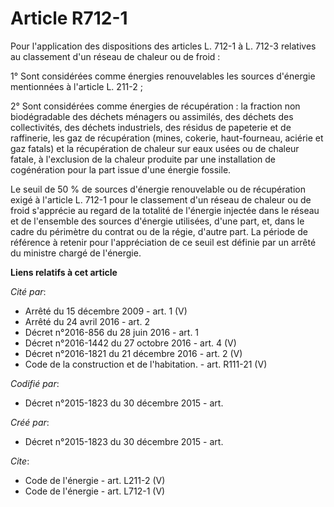 # Article R712-1

Pour l'application des dispositions des articles L. 712-1 à L. 712-3 relatives au classement d'un réseau de chaleur ou de
froid : 

1° Sont considérées comme énergies renouvelables les sources d'énergie mentionnées à l'article L. 211-2 ; 

2° Sont considérées comme énergies de récupération : la fraction non biodégradable des déchets ménagers ou assimilés, des
déchets des collectivités, des déchets industriels, des résidus de papeterie et de raffinerie, les gaz de récupération
(mines, cokerie, haut-fourneau, aciérie et gaz fatals) et la récupération de chaleur sur eaux usées ou de chaleur fatale, à
l'exclusion de la chaleur produite par une installation de cogénération pour la part issue d'une énergie fossile. 

Le seuil de 50 % de sources d'énergie renouvelable ou de récupération exigé à l'article L. 712-1 pour le classement d'un
réseau de chaleur ou de froid s'apprécie au regard de la totalité de l'énergie injectée dans le réseau et de l'ensemble des
sources d'énergie utilisées, d'une part, et, dans le cadre du périmètre du contrat ou de la régie, d'autre part. La période
de référence à retenir pour l'appréciation de ce seuil est définie par un arrêté du ministre chargé de l'énergie.

**Liens relatifs à cet article**

_Cité par_:

  - Arrêté du 15 décembre 2009 - art. 1 (V)
  - Arrêté du 24 avril 2016 - art. 2
  - Décret n°2016-856 du 28 juin 2016 - art. 1
  - Décret n°2016-1442 du 27 octobre 2016 - art. 4 (V)
  - Décret n°2016-1821 du 21 décembre 2016 - art. 2 (V)
  - Code de la construction et de l'habitation. - art. R111-21 (V)

_Codifié par_:

  - Décret n°2015-1823 du 30 décembre 2015 - art.

_Créé par_:

  - Décret n°2015-1823 du 30 décembre 2015 - art.

_Cite_:

  - Code de l'énergie - art. L211-2 (V)
  - Code de l'énergie - art. L712-1 (V)
